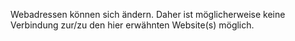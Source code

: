 Webadressen können sich ändern. Daher ist möglicherweise keine Verbindung zur/zu den hier erwähnten Website(s) möglich.

<!--HONumber=Oct16_HO1-->


